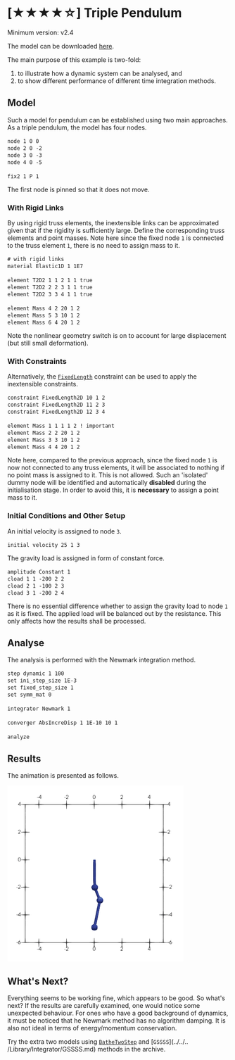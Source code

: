 # [★★★★☆] Triple Pendulum

Minimum version: v2.4

The model can be downloaded [here](triple-pendulum.zip).

The main purpose of this example is two-fold:

1. to illustrate how a dynamic system can be analysed, and
2. to show different performance of different time integration methods.

## Model

Such a model for pendulum can be established using two main approaches. As a triple pendulum, the model has four nodes.

```text
node 1 0 0
node 2 0 -2
node 3 0 -3
node 4 0 -5

fix2 1 P 1
```

The first node is pinned so that it does not move.

### With Rigid Links

By using rigid truss elements, the inextensible links can be approximated given that if the rigidity is sufficiently
large. Define the corresponding truss elements and point masses. Note here since the fixed node `1` is connected to the
truss element `1`, there is no need to assign mass to it.

```text
# with rigid links
material Elastic1D 1 1E7

element T2D2 1 1 2 1 1 true
element T2D2 2 2 3 1 1 true
element T2D2 3 3 4 1 1 true

element Mass 4 2 20 1 2
element Mass 5 3 10 1 2
element Mass 6 4 20 1 2
```

Note the nonlinear geometry switch is on to account for large displacement (but still small deformation).

### With Constraints

Alternatively, the [`FixedLength`](../../../Library/Constraint/FixedLength.md) constraint can be used to apply the
inextensible constraints.

```text
constraint FixedLength2D 10 1 2
constraint FixedLength2D 11 2 3
constraint FixedLength2D 12 3 4

element Mass 1 1 1 1 2 ! important
element Mass 2 2 20 1 2
element Mass 3 3 10 1 2
element Mass 4 4 20 1 2
```

Note here, compared to the previous approach, since the fixed node `1` is now not connected to any truss elements, 
it will be associated to nothing if no point mass is assigned to it. This is not allowed. Such an 'isolated' dummy 
node will be identified and automatically **disabled** during the initialisation stage. In order to avoid this, it is 
**necessary** to assign a point mass to it.

### Initial Conditions and Other Setup

An initial velocity is assigned to node `3`.

```text
initial velocity 25 1 3
```

The gravity load is assigned in form of constant force.

```text
amplitude Constant 1
cload 1 1 -200 2 2
cload 2 1 -100 2 3
cload 3 1 -200 2 4
```

There is no essential difference whether to assign the gravity load to node `1` as it is fixed. The applied load 
will be balanced out by the resistance. This only affects how the results shall be processed.

## Analyse

The analysis is performed with the Newmark integration method.

```text
step dynamic 1 100
set ini_step_size 1E-3
set fixed_step_size 1
set symm_mat 0

integrator Newmark 1

converger AbsIncreDisp 1 1E-10 10 1

analyze
```

## Results

The animation is presented as follows.

![animation](triple-pendulum.gif)

## What's Next?

Everything seems to be working fine, which appears to be good. So what's next? If the results are carefully examined,
one would notice some unexpected behaviour. For ones who have a good background of dynamics, it must be noticed that 
he Newmark method has no algorithm damping. It is also not ideal in terms of energy/momentum conservation.

Try the extra two models using [`BatheTwoStep`](../../../Library/Integrator/BatheTwoStep.md) and [`GSSSS`](../../..
/Library/Integrator/GSSSS.md) methods in the archive.
